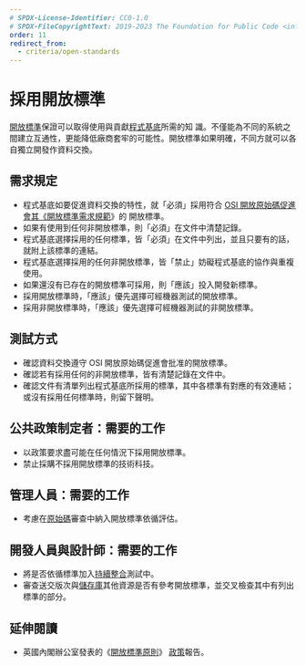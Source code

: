 ```yaml
---
# SPDX-License-Identifier: CC0-1.0
# SPDX-FileCopyrightText: 2019-2023 The Foundation for Public Code <info@publiccode.net>, https://standard.publiccode.net/AUTHORS
order: 11
redirect_from:
  - criteria/open-standards
---
```


# 採用開放標準

[開放標準](../glossary.md#open-standard)保證可以取得使用與貢獻[程式基底](../glossary.md#codebase)所需的知
識。不僅能為不同的系統之間建立互通性，更能降低廠商套牢的可能性。開放標準如果明確，不同方就可以各自獨立開發作資料交換。

## 需求規定

* 程式基底如要促進資料交換的特性，就「必須」採用符合 [OSI 開放原始碼促進會其《開放標準需求規範](https://opensource.org/osr)》的
開放標準。
* 如果有使用到任何非開放標準，則「必須」在文件中清楚記錄。
* 程式基底選擇採用的任何標準，皆「必須」在文件中列出，並且只要有的話，就附上該標準的連結。
* 程式基底選擇採用的任何非開放標準，皆「禁止」妨礙程式基底的協作與重複使用。
* 如果還沒有已存在的開放標準可採用，則「應該」投入開發新標準。
* 採用開放標準時，「應該」優先選擇可經機器測試的開放標準。
* 採用非開放標準時，「應該」優先選擇可經機器測試的非開放標準。

## 測試方式

* 確認資料交換遵守 OSI 開放原始碼促進會批准的開放標準。
* 確認若有採用任何的非開放標準，皆有清楚記錄在文件中。
* 確認文件有清單列出程式基底所採用的標準，其中各標準有對應的有效連結；或沒有採用任何標準時，則留下聲明。

## 公共政策制定者：需要的工作

* 以政策要求盡可能在任何情況下採用開放標準。
* 禁止採購不採用開放標準的技術科技。

## 管理人員：需要的工作

* 考慮在[原始碼](../glossary.md#source-code)審查中納入開放標準依循評估。

## 開發人員與設計師：需要的工作

* 將是否依循標準加入[持續整合](../glossary.md#continuous-integration)測試中。
* 審查送交版次與[儲存庫](../glossary.md#repository)其他資源是否有參考開放標準，並交叉檢查其中有列出標準的部分。

## 延伸閱讀

* 英國內閣辦公室發表的《[開放標準原則](https://www.gov.uk/government/publications/open-standards-principles/open-standards-principles)》
[政策](../glossary.md#policy)報告。
